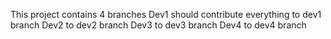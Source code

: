 This project contains 4 branches
Dev1 should contribute everything to dev1 branch
Dev2  to dev2 branch
Dev3  to dev3 branch
Dev4 to dev4 branch
